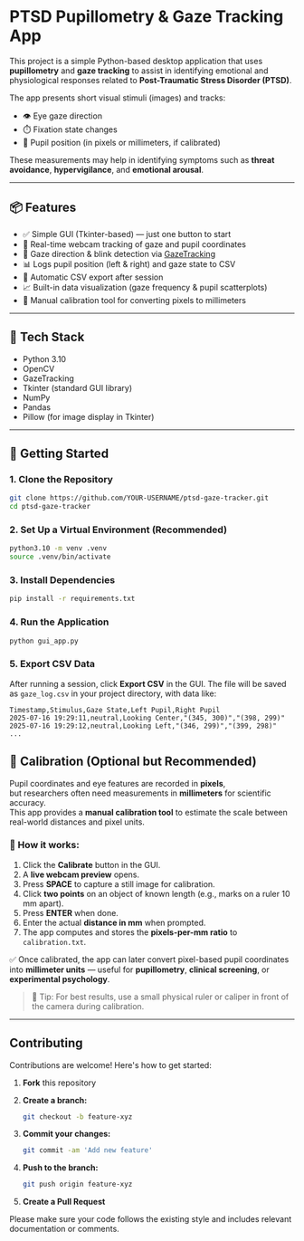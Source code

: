 # PTSD Pupillometry & Gaze Tracking App

This project is a simple Python-based desktop application that uses **pupillometry** and **gaze tracking** to assist in identifying emotional and physiological responses related to **Post-Traumatic Stress Disorder (PTSD)**.

The app presents short visual stimuli (images) and tracks:

- 👁️ Eye gaze direction  
- ⏱️ Fixation state changes  
- 📌 Pupil position (in pixels or millimeters, if calibrated)

These measurements may help in identifying symptoms such as **threat avoidance**, **hypervigilance**, and **emotional arousal**.

---

## 📦 Features

- ✅ Simple GUI (Tkinter-based) — just one button to start
- 📸 Real-time webcam tracking of gaze and pupil coordinates
- 🧠 Gaze direction & blink detection via [GazeTracking](https://github.com/antoinelame/GazeTracking)
- 📊 Logs pupil position (left & right) and gaze state to CSV
- 📁 Automatic CSV export after session
- 📈 Built-in data visualization (gaze frequency & pupil scatterplots)
- 📐 Manual calibration tool for converting pixels to millimeters

---

## 🧰 Tech Stack

- Python 3.10
- OpenCV
- GazeTracking
- Tkinter (standard GUI library)
- NumPy
- Pandas
- Pillow (for image display in Tkinter)

---

## 🚀 Getting Started

### 1. Clone the Repository

```bash
git clone https://github.com/YOUR-USERNAME/ptsd-gaze-tracker.git
cd ptsd-gaze-tracker
```

### 2. Set Up a Virtual Environment (Recommended)

```bash
python3.10 -m venv .venv
source .venv/bin/activate
```

### 3. Install Dependencies

```bash
pip install -r requirements.txt
```

### 4. Run the Application

```bash
python gui_app.py
```

### 5. Export CSV Data

After running a session, click **Export CSV** in the GUI.
The file will be saved as `gaze_log.csv` in your project directory, with data like:

```
Timestamp,Stimulus,Gaze State,Left Pupil,Right Pupil
2025-07-16 19:29:11,neutral,Looking Center,"(345, 300)","(398, 299)"
2025-07-16 19:29:12,neutral,Looking Left,"(346, 299)","(399, 298)"
...
```

## 📐 Calibration (Optional but Recommended)

Pupil coordinates and eye features are recorded in **pixels**,  
but researchers often need measurements in **millimeters** for scientific accuracy.  
This app provides a **manual calibration tool** to estimate the scale between real-world distances and pixel units.

### 🔧 How it works:

1. Click the **Calibrate** button in the GUI.
2. A **live webcam preview** opens.
3. Press **SPACE** to capture a still image for calibration.
4. Click **two points** on an object of known length (e.g., marks on a ruler 10 mm apart).
5. Press **ENTER** when done.
6. Enter the actual **distance in mm** when prompted.
7. The app computes and stores the **pixels-per-mm ratio** to `calibration.txt`.

✅ Once calibrated, the app can later convert pixel-based pupil coordinates  
into **millimeter units** — useful for **pupillometry**, **clinical screening**, or **experimental psychology**.

> 🧠 Tip: For best results, use a small physical ruler or caliper in front of the camera during calibration.


---

## Contributing

Contributions are welcome! Here's how to get started:

1. **Fork** this repository
2. **Create a branch:**

   ```bash
   git checkout -b feature-xyz
   ```
3. **Commit your changes:**

   ```bash
   git commit -am 'Add new feature'
   ```
4. **Push to the branch:**

   ```bash
   git push origin feature-xyz
   ```
5. **Create a Pull Request**

Please make sure your code follows the existing style and includes relevant documentation or comments.

